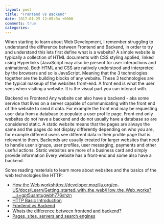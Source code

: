```yaml
---
layout: post
title: "Frontend vs Backend"
date: 2017-01-25 12:05:04 +0000
comments: true
categories: 
---
```



When starting to learn about Web Development, I remember struggling to understand the difference between Frontend and Backend, in order to try and understand this lets first define what is a website?
A simple website is typically a collection of HTML documents with CSS styling applied, linked using Hyperlinks (JavaScript may also be present for user interactions and animations). Both HTML and CSS are natively understood and interpreted by the browsers and so is JavaScript. Meaning that the 3 technologies together are the building blocks of any website. These 3 technologies are the typical makeup of the websites front-end. A front end is what the user sees when visiting a website. It is the visual part you can interact with.

Backend vs Frontend
Any website can also have a backend - aka some service that lives on a server capable of communicating with the front end of the website to send it data. For example the front end may be requesting user data  from a database to populate a user profile page. Front end only websites do not have a backend and do not usually have a database so are considered static. A static website means that the pages are always the same and the pages do not display differently depending on who you are, for example different users see different data in their profile page that is relevant to them. Backends are usually created for larger websites that need to handle user signups, user profiles, user messaging, payments and other useful actions. Static websites are more of a business card and simply provide information Every website has a front-end and some also have a backend.


Some reading materials to learn more about websites and the basics of the web technologies like HTTP:
- [How the Web works]()https://developer.mozilla.org/en-US/docs/Learn/Getting_started_with_the_web/How_the_Web_works?__s=gpt5uamtugwbh776shzn
- [HTTP Basic Introduction](https://dev.opera.com/articles/http-basic-introduction/?__s=gpt5uamtugwbh776shzn)
- [Frontend vs Backend](http://blog.teamtreehouse.com/i-dont-speak-your-language-frontend-vs-backend?__s=gpt5uamtugwbh776shzn)
- [Whats the difference between frontend and backend?](http://blog.digitaltutors.com/whats-difference-front-end-back-end/?__s=gpt5uamtugwbh776shzn)
- [Pages, sites, servers and search engines]()